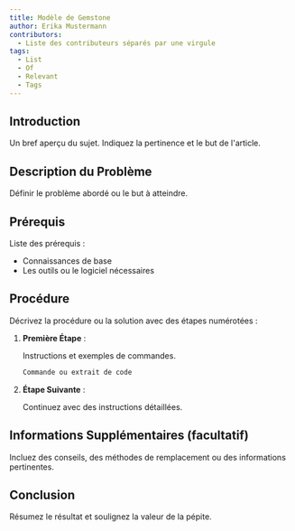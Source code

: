 ```yaml
---
title: Modèle de Gemstone
author: Erika Mustermann
contributors:
  - Liste des contributeurs séparés par une virgule
tags:
  - List
  - Of
  - Relevant
  - Tags
---
```


## Introduction

Un bref aperçu du sujet. Indiquez la pertinence et le but de l'article.

## Description du Problème

Définir le problème abordé ou le but à atteindre.

## Prérequis

Liste des prérequis :

- Connaissances de base
- Les outils ou le logiciel nécessaires

## Procédure

Décrivez la procédure ou la solution avec des étapes numérotées :

1. **Première Étape** :

   Instructions et exemples de commandes.

   ```bash
   Commande ou extrait de code
   ```

2. **Étape Suivante** :

   Continuez avec des instructions détaillées.

## Informations Supplémentaires (facultatif)

Incluez des conseils, des méthodes de remplacement ou des informations pertinentes.

## Conclusion

Résumez le résultat et soulignez la valeur de la pépite.
